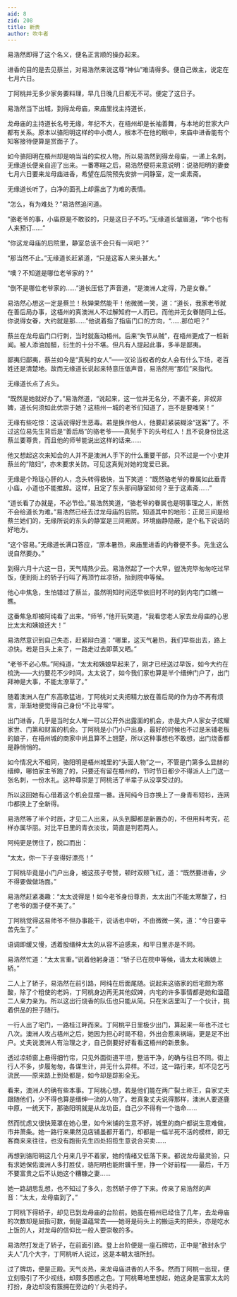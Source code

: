 ```yaml
---
aid: 8
zid: 208
title: 新贵
author: 吹牛者
---
```


易浩然即得了这个名义，便名正言顺的操办起来。

进香的目的是去见蔡兰，对易浩然来说这尊“神仙”难请得多。便自己做主，说定在七月六日。

丁阿桃并无多少家务要料理，早几日晚几日都无不可。便定了这日子。

易浩然当下出城，到得龙母庙，来庙里找主持道长，

龙母庙的主持道长名号无缘，年纪不大，在梧州却是长袖善舞，与本地的世家大户都有关系。原本以骆阳明这样的中小商人，根本不在他的眼中，来庙中进香能有个知客接待便算是赏面子了。

如今骆阳明在梧州却是响当当的实权人物，所以易浩然到得龙母庙，一递上名刺，无缘道长便亲自迎了出来。一番寒暄之后，易浩然便将来意说明：说骆阳明的妻妾七月六日要来龙母庙进香，希望在后院预先安排一间静室，定一桌素斋。

无缘道长听了，白净的面孔上却露出了为难的表情。

“怎么，有为难处？”易浩然追问道。

“骆老爷的事，小庙原是不敢驳的，只是这日子不巧。”无缘道长皱眉道，“昨个也有人来预订……”

“你这龙母庙的后院里，静室总该不会只有一间吧？”

“那当然不止。”无缘道长赶紧道，“只是这客人来头甚大。”

“噢？不知道是哪位老爷家的？”

“倒不是哪位老爷家的……”道长压低了声音道，“是澳洲人定得，乃是女眷。”

易浩然心想这一定是蔡兰！秋婵果然能干！他微微一笑，道：“道长，我家老爷就在善后局办事，这梧州的真澳洲人不过解知府一人而已。而他并无女眷随同上任。你说得女眷，大约就是那……”他说着指了指庙门口的方向，“……那位吧？”

蔡兰在龙母庙门口行刺，当时就轰动梧州。后来“失节从贼”，在梧州更成了一桩新闻。被人添油加醋，衍生的十分不堪。但凡有人提起此事，多半是鄙夷。

鄙夷归鄙夷，蔡兰如今是“真髡的女人”――议论当权者的女人会有什么下场，老百姓还是清楚地。故而无缘道长说起来特意压低声音，易浩然用“那位”来指代。

无缘道长点了点头。

“既然是她就好办了。”易浩然道，“说起来，这一位并无名分，不妻不妾，非奴非婢，道长何须如此优崇于她？这梧州一城的老爷们知道了，岂不是要嗤笑！”

无缘有些吃惊：这话说得好生恶毒。若是换作他人，他要赶紧装糊涂“送客”了。不过这位易先生背后是“善后局”的骆老爷――真髡手下的头号红人！且不说身份比这蔡兰要尊贵，而且他的师爷能说出这样的话来……

他又想起这次来知会的人并不是澳洲人手下的什么重要干部，只不过是一个小吏并蔡兰的“陪妇”，亦未要求关防。可见这真髡对她的宠爱已衰。

无缘是个玲珑心肝的人，念头转得极快，当下笑道：“既然骆老爷的眷属如此垂青小庙，小道也不能推辞。这样，且定了东头那间静室如何？至于这素斋……”

“道长看了办就是，不必节俭。”易浩然笑道，“骆老爷的眷属也是明事理之人，断然不会给道长为难。”易浩然已经去过龙母庙的后院。知道其中的地形：正房三间是给蔡兰她们的，无缘所说的东头的静室是三间厢房。环境幽静隐蔽，是个私下说话的好地方。

“这个容易。”无缘道长满口答应，“原本暑热，来庙里进香的内眷便不多。先生这么说自然要办。”

到得六月十六这一日，天气晴热少云。易浩然起了一个大早，盥洗完毕匆匆吃过早饭，便到街上的轿子行叫了两顶竹丝凉轿，抬到院中等候。

他心中焦急，生怕错过了蔡兰，虽然明知时间还早依旧时不时的到内宅门口瞧一瞧。

这番焦急却被阿纯看了出来。“师爷，”他开玩笑道，“我看您老人家去龙母庙的心思比太太和姨娘还大！”

易浩然意识到自己失态，赶紧辩白道：“哪里，这天气暑热，我们早些出去，路上凉快。若是日头上来了，一路走过去即蒸又晒。”

“老爷不必心焦。”阿纯道，“太太和姨娘早起来了，刚才已经送过早饭，如今大约在梳洗――大约要花不少时间。太太说了，如今我们家也算是半个缙绅门户了，出门拜神是大事，不能太潦草了。”

随着澳洲人在广东高歌猛进，丁阿桃对丈夫把精力放在善后局的作为亦不再有烦言，渐渐地便觉得自己身份“不比寻常”。

出门进香，几乎是当时女人唯一可以公开外出露面的机会，亦是大户人家女子炫耀家世、门第和财富的机会。丁阿桃是小门小户出身，最好的时候也不过是米铺老板的娘子，在梧州城的商家中尚且算不上翘楚，所以这种事想也不敢想，出门烧香都是静悄悄的。

如今情况大不相同，骆阳明是梧州城里的“头面人物”之一，不管是门第多么显赫的缙绅，哪怕家主爷跑了的，只要还有留在梧州的，节时节日都少不得派人上门送一张名刺，一份水礼。这种尊崇是丁阿桃活了半辈子从没享受过的。

所以这回她有心借着这个机会显摆一番。连阿纯今日亦换上了一身青布短衫，连网巾都换上了全新得。

易浩然等了半个时辰，才见二人出来，从头到脚都是新置办的，不但用料考究，花样亦属华丽。对比平日里的青衣淡妆，简直是判若两人。

阿纯更是愣住了，脱口而出：

“太太，你一下子变得好漂亮！”

丁阿桃毕竟是小门户出身，被这孩子夸赞，顿时双颊飞红，道：“既然要进香，少不得要做做场面。”

易浩然赶紧凑趣：“太太说得是！如今老爷身份尊贵，太太出门不能太寒酸了，扫了老爷的面子便不美了。”

丁阿桃觉得这易师爷不但办事能干，说话也中听，不由微微一笑，道：“今日要辛苦先生了。”

语调即缓又慢，透着股缙绅太太的从容不迫感来，和平日里亦是不同。

易浩然忙道：“太太言重。”说着他躬身道：“轿子已在院中等候，请太太和姨娘上轿。”

二人上了轿子，易浩然在前引路，阿纯在后面尾随。说起来这骆家的后宅颇为寒酸，除了个粗使的老妈，丁阿桃身边再无其他奴婢，内宅的许多事情都是她和温蕴二人亲力亲为。所以这出行烧香的队伍也只能从简。只在米店里叫了一个伙计，挑着供品的担子随行。

一行人出了宅门，一路桂江畔而来。丁阿桃平日里极少出门，算起来一年也不过七八次。澳洲人攻占梧州之后，她因为担心时局不稳，外出会惹来祸端，更是足不出户。丈夫说澳洲人有治理之才，自己倒要好好看看这梧州的新景象。

透过凉轿窗上悬得细竹帘，只见外面街道平坦，整洁干净，的确与往日不同。街上行人不多，步履匆匆，各谋生计，并无什么异样。不过，这一路行来，却不见乞丐流民――原来路上到处都是，如今却是踪影全无。

看来，澳洲人的确有些本事。丁阿桃心想，若是他们能在两广裂土称王，自家丈夫跟随他们，少不得也算是缙绅一流的人物了。若真象丈夫说得那样，澳洲人要逐鹿中原，一统天下，那骆阳明就是从龙功臣，自己少不得有一个诰命……

然而忧虑又很快笼罩在她心里，如今米铺的生意不好，城里的商户都说生意难做，市井萧条。她一路行来果然见店铺虽都开着门，却都是一幅半死不活的模样，即无客商来来往往，也没有跑街先生四处招揽生意说合买卖……

再想到骆阳明这几个月来几乎不着家，她的情绪又低落下来。都说龙母最灵验，只有求她保佑澳洲人多打胜仗，骆阳明也能附骥千里，挣一个好前程――最后，千万不要富贵之后不认她这个糟糠之妻……

她一路胡思乱想，也不知过了多久，忽然轿子停了下来。传来了易浩然的声音：“太太，龙母庙到了。”

丁阿桃下得轿子，却见已到龙母庙的台阶前。她虽在梧州已经住了几年，去龙母庙的次数却是屈指可数，倒是温蕴常去――她哥是码头上的搬运夫的把头，亦是吃水上饭的人，对龙母的信仰比一般人要崇敬的多。

易浩然打发走了轿子，在前面引路。登上台阶便是一座石牌坊，正中是“赦封永宁夫人”几个大字，丁阿桃听人说过，这是本朝太祖所封。

过了牌坊，便是正殿。天气炎热，来龙母庙进香的人不多。然而丁阿桃一出现，便立刻吸引了不少视线，却颇多困惑之色。丁阿桃蓦地里想起，她这身是富家太太的打扮，身边却没有簇拥在旁边的丫头老妈子。
